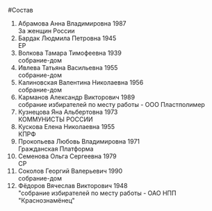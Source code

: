 #Состав
1. Абрамова Анна Владимировна 1987   
    За женщин России
2. Бардак Людмила Петровна 1945   
    ЕР
3. Волкова Тамара Тимофеевна 1939   
    собрание-дом
4. Ивлева Татьяна Васильевна 1955   
    собрание-дом
5. Калиновская Валентина Николаевна 1956   
    собрание-дом
6. Карманов Александр Викторович 1989   
    собрание избирателей по месту работы - ООО Пластполимер
7. Кузнецова Яна Альбертовна 1973   
    КОММУНИСТЫ РОССИИ
8. Кускова Елена Николаевна 1955   
    КПРФ
9. Прокопьева Любовь Владимировна 1971   
    Гражданская Платформа
10. Семенова Ольга Сергеевна 1979   
    СР
11. Соколов Георгий Валерьевич 1990   
    собрание-дом
12. Фёдоров Вячеслав Викторович 1948   
    "собрание избирателей по месту работы - ОАО НПП "Краснознамёнец"

